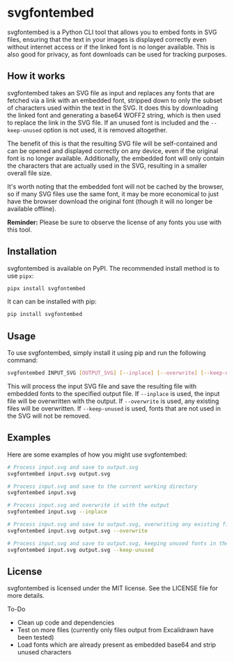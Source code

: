 # svgfontembed

svgfontembed is a Python CLI tool that allows you to embed fonts in SVG files, ensuring that the text in your images is displayed correctly even without internet access or if the linked font is no longer available. This is also good for privacy, as font downloads can be used for tracking purposes.

## How it works

svgfontembed takes an SVG file as input and replaces any fonts that are fetched via a link with an embedded font, stripped down to only the subset of characters used within the text in the SVG. It does this by downloading the linked font and generating a base64 WOFF2 string, which is then used to replace the link in the SVG file. If an unused font is included and the `--keep-unused` option is not used, it is removed altogether.

The benefit of this is that the resulting SVG file will be self-contained and can be opened and displayed correctly on any device, even if the original font is no longer available. Additionally, the embedded font will only contain the characters that are actually used in the SVG, resulting in a smaller overall file size.

It's worth noting that the embedded font will not be cached by the browser, so if many SVG files use the same font, it may be more economical to just have the browser download the original font (though it will no longer be available offline).

**Reminder:** Please be sure to observe the license of any fonts you use with this tool.

## Installation

svgfontembed is available on PyPI. The recommended install method is to use `pipx`:

```bash
pipx install svgfontembed
```

It can can be installed with pip:

```bash
pip install svgfontembed
```

## Usage

To use svgfontembed, simply install it using pip and run the following command:

```bash
svgfontembed INPUT_SVG [OUTPUT_SVG] [--inplace] [--overwrite] [--keep-unused]
```


This will process the input SVG file and save the resulting file with embedded fonts to the specified output file. If `--inplace` is used, the input file will be overwritten with the output. If `--overwrite` is used, any existing files will be overwritten. If `--keep-unused` is used, fonts that are not used in the SVG will not be removed.

## Examples

Here are some examples of how you might use svgfontembed:

```bash
# Process input.svg and save to output.svg
svgfontembed input.svg output.svg

# Process input.svg and save to the current working directory
svgfontembed input.svg

# Process input.svg and overwrite it with the output
svgfontembed input.svg --inplace

# Process input.svg and save to output.svg, overwriting any existing files
svgfontembed input.svg output.svg --overwrite

# Process input.svg and save to output.svg, keeping unused fonts in the output
svgfontembed input.svg output.svg --keep-unused
```

## License

svgfontembed is licensed under the MIT license. See the LICENSE file for more details.

To-Do

- Clean up code and dependencies
- Test on more files (currently only files output from Excalidrawn have been tested)
- Load fonts which are already present as embedded base64 and strip unused characters
